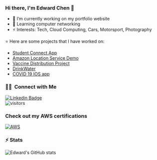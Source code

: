 ### Hi there, I'm Edward Chen 👋

- 🔭 I’m currently working on my portfolio website
- 🌱 Learning computer networking 
- ⚡ Interests: Tech, Cloud Computing, Cars, Motorsport, Photography


:star: Here are some projects that I have worked on:
- [Student Connect App](https://github.com/UBC-CIC/Student-Connect-App)
- [Amazon Location Service Demo](https://github.com/UBC-CIC/Amazon-Location-Service-Demo)
- [Vaccine Distribution Project](https://github.com/UBC-CIC/VaccineDistribution)
- [DrinkWater](https://github.com/edwardchchen/DrinkWater)
- [COVID 19 IOS app](https://github.com/edwardchchen/COVID-19-iOS)



### 🤝🏻 &nbsp;Connect with Me

[![Linkedin Badge](https://img.shields.io/badge/EdwardChen-connect%20on%20linkedin-blue?style=for-the-badge&logo=linkedin)](https://www.linkedin.com/in/edwardchen29/)  
![visitors](https://visitor-badge.laobi.icu/badge?page_id=edwardchchen.edwardchchen)


### Check out my AWS certifications

[![AWS](https://img.shields.io/badge/AWS-%23FF9900.svg?style=for-the-badge&logo=amazon-aws&logoColor=white)](https://www.credly.com/users/chih-yang-edward-chen)


### ⚡ Stats
![Edward's GitHub stats](https://github-readme-stats.vercel.app/api?username=edwardchchen&show_icons=true&title_color=0072b1&icon_color=0072b1&text_color=ffffff&bg_color=151515&hide=issues,prs)
<!--
**edwardchchen/edwardchchen** is a ✨ _special_ ✨ repository because its `README.md` (this file) appears on your GitHub profile.

Here are some ideas to get you started:

- 🔭 I’m currently working on ...
- 🌱 I’m currently learning ...
- 👯 I’m looking to collaborate on ...
- 🤔 I’m looking for help with ...
- 💬 Ask me about ...
- 📫 How to reach me: ...
- 😄 Pronouns: ...
- ⚡ Fun fact: ...
### ⚙️ &nbsp;GitHub Analytics

<a href="https://github.com/edwardchchen">
  <img height="120em" src="https://github-readme-stats-eight-theta.vercel.app/api?username=edwardchchen&show_icons=true&theme=algolia&include_all_commits=true&count_private=true"/>
  <img height="120em" src="https://github-readme-stats-eight-theta.vercel.app/api/top-langs/?username=edwardchchen&layout=compact&langs_count=8&theme=algolia"/>
</a>

-->

